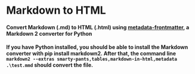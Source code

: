 # Markdown to HTML #

#### Convert Markdown (.md) to HTML (.html) using [metadata-frontmatter](https://github.com/trentm/python-markdown2/wiki/metadata), a Markdown 2 converter for Python ####

#### If you have Python installed, you should be able to install the Markdown converter with pip install markdown2. After that, the command line ``` markdown2 --extras smarty-pants,tables,markdown-in-html,metadata .\test.mmd ``` should convert the file. ####


